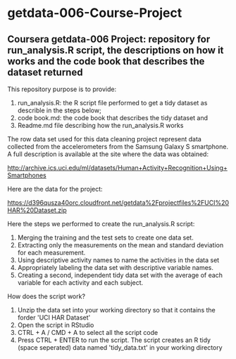 getdata-006-Course-Project
==========================

Coursera getdata-006 Project: repository for run_analysis.R script, the descriptions on how it works and the code book that describes the dataset returned
--------------------------------------------

This repository purpose is to provide:
  1. run_analysis.R: the R script file performed to get a tidy dataset as describle in the steps below;
  2. code book.md: the code book that describes the tidy dataset and
  3. Readme.md file describing how the run_analysis.R works

The row data set used for this data cleaning project represent data collected from the accelerometers from the Samsung Galaxy S smartphone. A full description is available at the site where the data was obtained:

http://archive.ics.uci.edu/ml/datasets/Human+Activity+Recognition+Using+Smartphones

Here are the data for the project:

https://d396qusza40orc.cloudfront.net/getdata%2Fprojectfiles%2FUCI%20HAR%20Dataset.zip

Here the steps we performed to create the run_analysis.R script:
 
 1. Merging the training and the test sets to create one data set.
 2. Extracting only the measurements on the mean and standard deviation for each measurement.
 3. Using descriptive activity names to name the activities in the data set
 4. Appropriately labeling the data set with descriptive variable names.
 5. Creating a second, independent tidy data set with the average of each variable for each activity and each subject.
 
How does the script work?
 1. Unzip the data set into your working directory so that it contains the forder 'UCI HAR Dataset'
 2. Open the script in RStudio
 3. CTRL + A / CMD + A to select all the script code
 4. Press CTRL + ENTER to run the script.
  The script creates an R tidy (space seperated) data named 'tidy_data.txt' in your working directory
